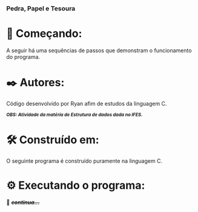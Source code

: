 ### Pedra, Papel e Tesoura

# 🚀 Começando:

A seguir há uma sequências de passos que demonstram o funcionamento do programa. 

# ✒️ Autores: 

Código desenvolvido por Ryan afim de estudos da linguagem C. 

<sub> ***OBS: Atividade da matéria de Estrutura de dados dada no IFES.*** </sub>

# 🛠️ Construído em: 

O seguinte programa é construído puramente na linguagem C.

# ⚙️ Executando o programa:

🚧 ***~~continua...~~***